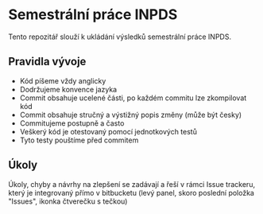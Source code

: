 # Semestrální práce INPDS #

Tento repozitář slouží k ukládání výsledků semestrální práce INPDS.

## Pravidla vývoje ##
* Kód píšeme vždy anglicky
* Dodržujeme konvence jazyka
* Commit obsahuje ucelené části, po každém commitu lze zkompilovat kód
* Commit obsahuje stručný a výstižný popis změny (může být česky)
* Commitujeme postupně a často
* Veškerý kód je otestovaný pomocí jednotkových testů
* Tyto testy pouštíme před commitem

## Úkoly ##
Úkoly, chyby a návrhy na zlepšení se zadávají a řeší v rámci Issue trackeru, který je integrovaný přímo v bitbucketu (levý panel, skoro poslední položka "Issues", ikonka čtverečku s tečkou)